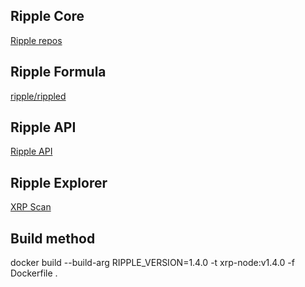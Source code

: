 ## Ripple Core
[Ripple repos](https://repos.ripple.com/repos/rippled-rpm/stable/)

## Ripple Formula
[ripple/rippled](https://github.com/ripple/rippled)

## Ripple API
[Ripple API](https://xrpl.org/public-rippled-methods.html)

## Ripple Explorer
[XRP Scan](https://xrpscan.com/)

## Build method
docker build --build-arg RIPPLE_VERSION=1.4.0 -t xrp-node:v1.4.0 -f Dockerfile .
